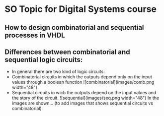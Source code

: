 # SO Topic for Digital Systems course

## How to design combinatorial and sequential processes in VHDL

## Differences between combinatorial and sequential logic circuits:


* In general there are two kind of logic circuits:
 * Combinatorial circuits in which the outputs depend only on the input values through a boolean function
   ![combinatorial](images/comb.png width="48")
 * Sequential circuits in wich the outputs depend on the input values and the story of the circuit.
   ![sequential](images/seq.png width="48")
In the images are shown... (to add images that shows sequential circuits vs combinatorial)
